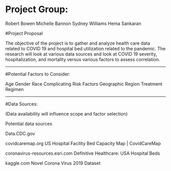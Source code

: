 # Project Group:

Robert Bowen
Michelle Bannon
Sydney Williams
Hema Sankaran 

#Project Proposal

The objective of the project is to gather and analyze health care data related to COVID 19 and hospital bed utilization related to the pandemic. The research will look at various data sources and look at COVID 19 severity, hospitalization, and mortality versus various factors to assess correlation.

***
#Potential Factors to Consider: 

Age
Gender
Race
Complicating Risk Factors
Geographic Region
Treatment Regimen

***
#Data Sources:

(Data availability will influence scope and factor selection)

Potential data sources

Data.CDC.gov

covidcaremap.org
US Hospital Facility Bed Capacity Map | CovidCareMap

coronavirus-resources.esri.com
Definitive Healthcare: USA Hospital Beds

kaggle.com
Novel Corona Virus 2019 Dataset
